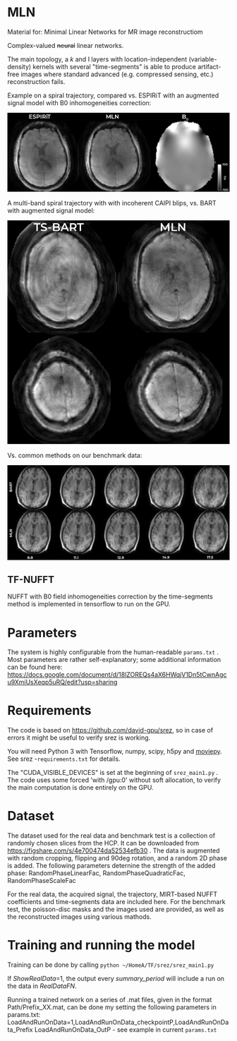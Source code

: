 # MLN

Material for: Minimal Linear Networks for MR image reconstructiom

Complex-valued ~~neural~~ linear networks.

The main topology, a *k* and I layers with location-independent (variable-density) kernels with several "time-segments" is able to produce artifact-free images where standard advanced (e.g. compressed sensing, etc.) reconstruction fails.

Example on a spiral trajectory, compared vs. ESPIRiT with an augmented signal model with B0 inhomogeneities correction:

![Fig5_ReconsOnRealData-01](Fig5_ReconsOnRealData-01.png)

A multi-band spiral trajectory with with incoherent CAIPI blips, vs. BART with augmented signal model:

![BARTMLN_MB](BARTMLN_MB.png)

Vs. common methods on our benchmark data:

![Vs. common methods on our benchmark data:](Benchmark.png)

## TF-NUFFT
NUFFT with B0 field inhomogeneities correction by the time-segments method is implemented in tensorflow to run on the GPU.

# Parameters

The system is highly configurable from the human-readable `params.txt` . Most parameters are rather self-explanatory; some additional information can be found here: https://docs.google.com/document/d/18lZOREQs4aX6HWqjV1Dn5tCwnAgcu9XmiUsXeqp5uRQ/edit?usp=sharing

# Requirements

The code is based on https://github.com/david-gpu/srez, so in case of errors it might be useful to verify srez is working.

You will need Python 3 with Tensorflow, numpy, scipy, h5py and [moviepy](http://zulko.github.io/moviepy/).
See srez -`requirements.txt` for details.

The "CUDA_VISIBLE_DEVICES" is set at the beginning of `srez_main1.py` . The code uses some forced 'with /gpu:0' without soft allocation, to verify the main computation is done entirely on the GPU.

# Dataset
The dataset used for the real data and benchmark test is a collection of randomly chosen slices from the HCP. It can be downloaded from https://figshare.com/s/4e700474da52534efb30 . The data is augmented with random cropping, flipping and 90deg rotation, and a random 2D phase is added. The following parameters deternine the strength of the added phase: RandomPhaseLinearFac, RandomPhaseQuadraticFac, RandomPhaseScaleFac

For the real data, the acquired signal, the trajectory, MIRT-based NUFFT coefficients and time-segments data are included here.
For the benchmark test, the poisson-disc masks and the images used are provided, as well as the reconstructed images using various mathods.

# Training and running the model

Training can be done by calling `python ~/HomeA/TF/srez/srez_main1.py`

If *ShowRealData*=1, the output every *summary_period* will include a run on the data in *RealDataFN*.

Running a trained network on a series of .mat files, given in the format Path/Prefix_XX.mat, can be done my setting the following parameters in params.txt:
LoadAndRunOnData=1,LoadAndRunOnData_checkpointP,LoadAndRunOnData_Prefix
LoadAndRunOnData_OutP - see example in current `params.txt`
